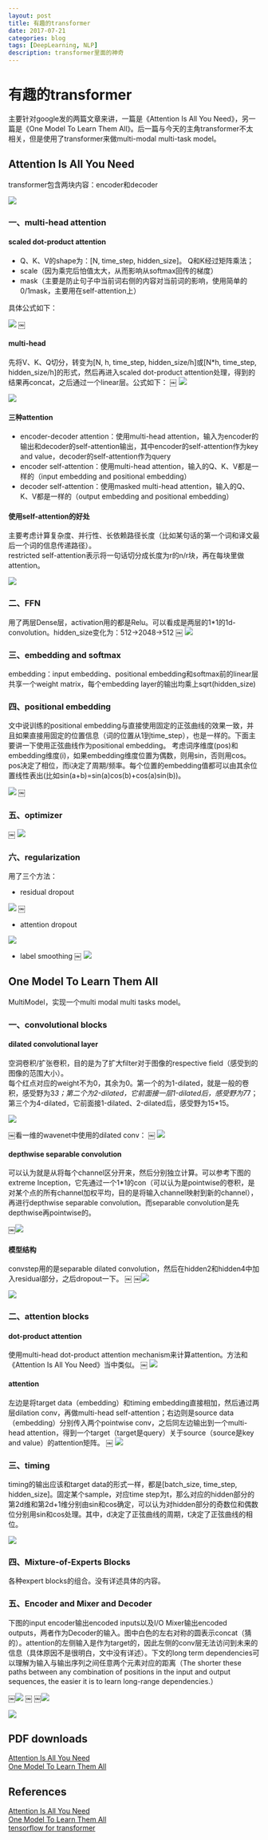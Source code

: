 ```yaml
--- 
layout: post 
title: 有趣的transformer 
date: 2017-07-21 
categories: blog 
tags: [DeepLearning, NLP] 
description: transformer里面的神奇 
--- 
```


# 有趣的transformer

主要针对google发的两篇文章来讲，一篇是《Attention Is All You Need》，另一篇是《One Model To Learn Them All》。后一篇与今天的主角transformer不太相关，但是使用了transformer来做multi-modal multi-task model。

## Attention Is All You Need

transformer包含两块内容：encoder和decoder

![](http://odjt9j2ec.bkt.clouddn.com/transformer-Pasted%20Graphic.png)

### 一、multi-head attention

#### scaled dot-product attention

* Q、K、V的shape为：[N, time_step, hidden_size]。
Q和K经过矩阵乘法；
* scale（因为乘完后怕值太大，从而影响从softmax回传的梯度）
* mask（主要是防止句子中当前词右侧的内容对当前词的影响，使用简单的0/1mask，主要用在self-attention上）

具体公式如下：

![](http://odjt9j2ec.bkt.clouddn.com/transformer-Pasted%20Graphic1.png)
￼
#### multi-head

先将V、K、Q切分，转变为[N, h, time_step, hidden_size/h]或[N*h, time_step, hidden_size/h]的形式，然后再进入scaled dot-product attention处理，得到的结果再concat，之后通过一个linear层。公式如下：
￼
![](http://odjt9j2ec.bkt.clouddn.com/transformer-Pasted%20Graphic2.png)

![](http://odjt9j2ec.bkt.clouddn.com/transformer-Pasted%20Graphic3.png)

#### 三种attention

* encoder-decoder attention：使用multi-head attention，输入为encoder的输出和decoder的self-attention输出，其中encoder的self-attention作为key and value，decoder的self-attention作为query
* encoder self-attention：使用multi-head attention，输入的Q、K、V都是一样的（input embedding and positional embedding）
* decoder self-attention：使用masked multi-head attention，输入的Q、K、V都是一样的（output embedding and positional embedding）

#### 使用self-attention的好处

主要考虑计算复杂度、并行性、长依赖路径长度（比如某句话的第一个词和译文最后一个词的信息传递路径）。  
restricted self-attention表示将一句话切分成长度为r的n/r块，再在每块里做attention。

![](http://odjt9j2ec.bkt.clouddn.com/transformer-Pasted%20Graphic4.png)

### 二、FFN

用了两层Dense层，activation用的都是Relu。可以看成是两层的1*1的1d-convolution。hidden_size变化为：512->2048->512
￼
![](http://odjt9j2ec.bkt.clouddn.com/transformer-Pasted%20Graphic5.png)

### 三、embedding and softmax

embedding：input embedding、positional embedding和softmax前的linear层共享一个weight matrix，每个embedding layer的输出均乘上sqrt(hidden_size)

### 四、positional embedding

文中说训练的positional embedding与直接使用固定的正弦曲线的效果一致，并且如果直接用固定的位置信息（词的位置从1到time_step），也是一样的。下面主要讲一下使用正弦曲线作为positional embedding。
考虑词序维度(pos)和embedding维度(i)，如果embedding维度位置为偶数，则用sin，否则用cos。pos决定了相位，而i决定了周期/频率。每个位置的embedding值都可以由其余位置线性表出(比如sin(a+b)=sin(a)cos(b)+cos(a)sin(b))。

![](http://odjt9j2ec.bkt.clouddn.com/transformer-Pasted%20Graphic6.png)
￼
### 五、optimizer
￼
![](http://odjt9j2ec.bkt.clouddn.com/transformer-Pasted%20Graphic7.png)

### 六、regularization 

用了三个方法：  

* residual dropout

![](http://odjt9j2ec.bkt.clouddn.com/transformer-Pasted%20Graphic8.png)
￼

* attention dropout

![](http://odjt9j2ec.bkt.clouddn.com/transformer-Pasted%20Graphic9.png)

* label smoothing
￼
![](http://odjt9j2ec.bkt.clouddn.com/transformer-Pasted%20Graphic10.png)


## One Model To Learn Them All 


MultiModel，实现一个multi modal multi tasks model。

### 一、convolutional blocks

#### dilated convolutional layer

空洞卷积/扩张卷积，目的是为了扩大filter对于图像的respective field（感受到的图像的范围大小）。  
每个红点对应的weight不为0，其余为0。第一个的为1-dilated，就是一般的卷积，感受野为3*3；第二个为2-dilated，它前面接一层1-dilated后，感受野为7*7；第三个为4-dilated，它前面接1-dilated、2-dilated后，感受野为15*15。  

![](http://odjt9j2ec.bkt.clouddn.com/transformer-multimodal-Pasted%20Graphic.png)

￼看一维的wavenet中使用的dilated conv：
￼
![](http://odjt9j2ec.bkt.clouddn.com/transformer-multimodal-Pasted%20Graphic1.png)

#### depthwise separable convolution 

可以认为就是从将每个channel区分开来，然后分别独立计算。可以参考下图的extreme Inception，它先通过一个1*1的con（可以认为是pointwise的卷积，是对某个点的所有channel加权平均，目的是将输入channel映射到新的channel），再进行depthwise separable convolution。而separable convolution是先depthwise再pointwise的。

￼![](http://odjt9j2ec.bkt.clouddn.com/transformer-multimodal-Pasted%20Graphic2.png)


#### 模型结构

convstep用的是separable dilated convolution，然后在hidden2和hidden4中加入residual部分，之后dropout一下。
￼
￼![](http://odjt9j2ec.bkt.clouddn.com/transformer-multimodal-Pasted%20Graphic3.png)

![](http://odjt9j2ec.bkt.clouddn.com/transformer-multimodal-Pasted%20Graphic4.png)

### 二、attention blocks

#### dot-product attention

使用multi-head dot-product attention mechanism来计算attention。方法和《Attention Is All You Need》当中类似。
￼
![](http://odjt9j2ec.bkt.clouddn.com/transformer-multimodal-Pasted%20Graphic5.png)

#### attention

左边是将target data（embedding）和timing embedding直接相加，然后通过两层dilation conv，再做multi-head self-attention；右边则是source data（embedding）分别传入两个pointwise conv，之后同左边输出到一个multi-head attention，得到一个target（target是query）关于source（source是key and value）的attention矩阵。
￼
![](http://odjt9j2ec.bkt.clouddn.com/transformer-multimodal-Pasted%20Graphic6.png)

### 三、timing

timing的输出应该和target data的形式一样，都是[batch_size, time_step,  hidden_size]。固定某个sample，对应time step为t，那么对应的hidden部分的第2d维和第2d+1维分别由sin和cos确定，可以认为对hidden部分的奇数位和偶数位分别用sin和cos处理。其中，d决定了正弦曲线的周期，t决定了正弦曲线的相位。

![](http://odjt9j2ec.bkt.clouddn.com/transformer-multimodal-Pasted%20Graphic7.png)

### 四、Mixture-of-Experts Blocks 

各种expert blocks的组合。没有详述具体的内容。

### 五、Encoder and Mixer and Decoder

下图的input encoder输出encoded inputs以及I/O Mixer输出encoded outputs，两者作为Decoder的输入。图中白色的左右对称的圆表示concat（猜的）。attention的左侧输入是作为target的，因此左侧的conv层无法访问到未来的信息（具体原因不是很明白，文中没有详述）。下文的long term dependencies可以理解为输入与输出序列之间任意两个元素对应的距离（The shorter these paths between any combination of positions in the input and output sequences, the easier it is to learn long-range dependencies.）

￼![](http://odjt9j2ec.bkt.clouddn.com/transformer-multimodal-Pasted%20Graphic8.png)
￼
￼![](http://odjt9j2ec.bkt.clouddn.com/transformer-multimodal-Pasted%20Graphic9.png)

![](http://odjt9j2ec.bkt.clouddn.com/transformer-multimodal-Pasted%20Graphic10.png)

## PDF downloads

[Attention Is All You Need](http://odjt9j2ec.bkt.clouddn.com/transformer-Attention%20Is%20All%20You%20Need.pdf)  
[One Model To Learn Them All](http://odjt9j2ec.bkt.clouddn.com/transformer-One%20Model%20To%20Learn%20Them%20All.pdf)

## References

[Attention Is All You Need](https://arxiv.org/pdf/1706.03762.pdf)  
[One Model To Learn Them All](https://arxiv.org/pdf/1706.05137.pdf)  
[tensorflow for transformer](https://github.com/Kyubyong/transformer)
